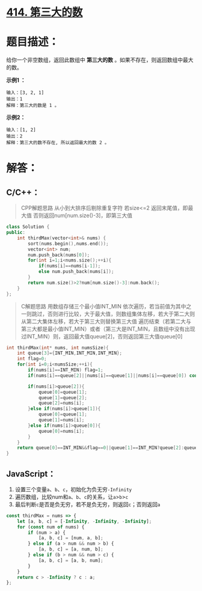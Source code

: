 # [414. 第三大的数](https://leetcode-cn.com/problems/third-maximum-number/)

# 题目描述：     

给你一个非空数组，返回此数组中 **第三大的数** 。如果不存在，则返回数组中最大的数。



**示例1 ：**

```
输入：[3, 2, 1]
输出：1
解释：第三大的数是 1 。
```

**示例2：**

```
输入：[1, 2]
输出：2
解释：第三大的数不存在, 所以返回最大的数 2 。
```



# 解答：

## C/C++：

> CPP解题思路
> 从小到大排序后剔除重复字符
> 若size<=2 返回末尾值，即最大值
> 否则返回num[num.size()-3]，即第三大值

```cpp
class Solution {
public:
    int thirdMax(vector<int>& nums) {
        sort(nums.begin(),nums.end());
        vector<int> num;
        num.push_back(nums[0]);
        for(int i=1;i<nums.size();++i){
            if(nums[i]==nums[i-1]);
            else num.push_back(nums[i]);
        }
        return num.size()>2?num[num.size()-3]:num.back();
    }
};
```

> C解题思路
> 用数组存储三个最小值INT_MIN
> 依次遍历，若当前值为其中之一则跳过，否则进行比较，大于最大值，则数组集体左移，若大于第二大则从第二大集体左移，若大于第三大则替换第三大值
> 遍历结束（若第二大与第三大都是最小值INT_MIN）或者（第三大是INT_MIN，且数组中没有出现过INT_MIN）则，返回最大值queue[2]，否则返回第三大值queue[0]

```C
int thirdMax(int* nums, int numsSize){
    int queue[3]={INT_MIN,INT_MIN,INT_MIN};
    int flag=0;
    for(int i=0;i<numsSize;++i){
        if(nums[i]==INT_MIN) flag=1;
        if(nums[i]==queue[2]||nums[i]==queue[1]||nums[i]==queue[0]) continue;

        if(nums[i]>queue[2]){
            queue[0]=queue[1];
            queue[1]=queue[2];
            queue[2]=nums[i];
        }else if(nums[i]>queue[1]){
            queue[0]=queue[1];
            queue[1]=nums[i];
        }else if(nums[i]>queue[0]){
            queue[0]=nums[i];
        }
    }
    return queue[0]==INT_MIN&&flag==0||queue[1]==INT_MIN?queue[2]:queue[0];
}
```



## JavaScript：

1. 设置三个变量`a`、`b`、`c`，初始化为负无穷`-Infinity`
2. 遍历数组，比较num和`a`、`b`、`c`的关系，让`a`>`b`>`c`
3. 最后判断`c`是否是负无穷，若不是负无穷，则返回`c`；否则返回`a`

```javascript
const thirdMax = nums => {
    let [a, b, c] = [-Infinity, -Infinity, -Infinity];
    for (const num of nums) {
        if (num > a) {
            [a, b, c] = [num, a, b];
        } else if (a > num && num > b) {
            [a, b, c] = [a, num, b];
        } else if (b > num && num > c) {
            [a, b, c] = [a, b, num];
        }
    }
    return c > -Infinity ? c : a;
};
```

